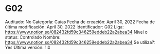 # G02

Auditado: No
Categoría: Guías
Fecha de creación: April 30, 2022
Fecha de última modificación: April 30, 2022
Identificador: G02
Liga: https://www.notion.so/082432fd59c346259eddeb22a2abea34 
Nivel o status: Controlado
Nombre: https://www.notion.so/082432fd59c346259eddeb22a2abea34 
Se utiliza?: Yes
Última versión: 1.0